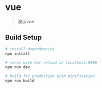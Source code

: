 # vue

> 演示vue

## Build Setup

``` bash
# install dependencies
npm install

# serve with hot reload at localhost:8080
npm run dev

# build for production with minification
npm run build
```

